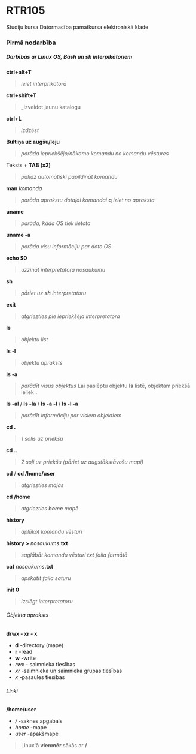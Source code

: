 # RTR105
Studiju kursa Datormacība pamatkursa elektroniskā klade

### **Pirmā nodarbība**
 ##### ***Darbības ar Linux OS, Bash un sh interpikātoriem*** 

**ctrl+alt+T**
 > _ieiet interprikatorā_
 
 **ctrl+shift+T**
> _izveidot jaunu katalogu

**ctrl+L**
> _izdzēst_

**Bultiņa uz augšu/leju**
> _parāda iepriekšējo/nākamo komandu no komandu vēstures_

Teksts + **TAB (x2)**
> _palīdz automātiski papildināt komandu_

**man** _komanda_
> _parāda aprakstu dotajai komandai_
**q**
> _iziet no apraksta_

**uname**
> _parāda, kāda OS tiek lietota_

**uname -a**
> _parāda visu informāciju par doto OS_

**echo $0**
> _uzzināt interpretatora nosaukumu_

**sh**
> _pāriet uz **sh** interpretatoru_

**exit** 
> _atgriezties pie iepriekšēja interpretatora_

**ls**
> _objektu list_

**ls -l**
> _objektu apraksts_

**ls -a**
> _parādīt visus objektus_
Lai paslēptu objektu **ls** listē, objektam priekšā ieliek  **.**

**ls -al** / **ls -la** / **ls -a -l** / **ls -l -a**
> _parādīt informāciju par visiem objektiem_ 

**cd .**
> _1 solis uz priekšu_

**cd ..**
> _2 soļi uz priekšu (pāriet uz augstākstāvošu mapi)_

**cd** / **cd /home/user** 
> _atgriezties mājās_

**cd /home** 
> _atgriezties **home** mapē_

**history** 
> _aplūkot komandu vēsturi_

**history >** _nosaukums_**.txt**
> _saglābāt komandu vēsturi **txt** faila formātā_

**cat** _nosaukums_**.txt**
> _apskatīt faila saturu_

**init 0**
> _izslēgt interpretatoru_

###### Objekta apraksts ######
**drwx - xr - x**
* **d** -directory (mape)
* **r** -read
* **w** -write
* _rwx_ - saimnieka tiesības
* _xr_ -saimnieka un saimnieka grupas tiesības
* _x_ -pasaules tiesības

###### Linki ######
**/home/user**
* _/_ -saknes apgabals
* _home_ -mape
* _user_ -apakšmape
> Linux'ā **vienmēr** sākās ar **/**
